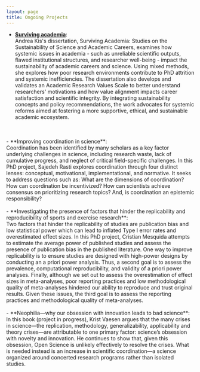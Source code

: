 ```yaml
---
layout: page
title: Ongoing Projects
---
```


- [**Surviving academia**](https://research.tue.nl/en/publications/surviving-academia-studies-on-the-sustainability-of-science-and-a?_gl=1*euqtfz*_up*MQ..*_ga*ODE2NDM3MDMwLjE3Mzg5MzY3NjU.*_ga_JN37M497TT*MTczODkzNjc2NS4xLjAuMTczODkzNjc2NS4wLjAuMA..): <br>
  Andrea Kis's dissertation, Surviving Academia: Studies on the Sustainability of Science and Academic Careers, examines how systemic issues in academia - such as unreliable scientific outputs, flawed institutional structures, and researcher well-being - impact the sustainability of academic careers and science. Using mixed methods, she explores how poor research environments contribute to PhD attrition and systemic inefficiencies. The dissertation also develops and validates an Academic Research Values Scale to better understand researchers' motivations and how value alignment impacts career satisfaction and scientific integrity. By integrating sustainability concepts and policy recommendations, the work advocates for systemic reforms aimed at fostering a more supportive, ethical, and sustainable academic ecosystem.
<br>
<br>
- **Improving coordination in science**: <br>
  Coordination has been identified by many scholars as a key factor underlying challenges in science, including research waste, lack of cumulative progress, and neglect of critical field-specific challenges. In this PhD project, Sajedeh Rasti explores coordination through four distinct lenses: conceptual, motivational, implementational, and normative. It seeks to address questions such as: What are the dimensions of coordination? How can coordination be incentivized? How can scientists achieve consensus on prioritizing research topics? And, is coordination an epistemic responsibility?
<br>
<br>
- **Investigating the presence of factors that hinder the replicability and reproducibility of sports and exercise research**:<br>
  Two factors that hinder the replicability of studies are publication bias and low statistical power which can lead to inflated Type I error rates and overestimated effect sizes. In this PhD project, Cristian Mesquida attempts to estimate the average power of published studies and assess the presence of publication bias in the published literature. One way to improve replicability is to ensure studies are designed with high-power designs by conducting an a priori power analysis. Thus, a second goal is to assess the prevalence, computational reproducibility, and validity of a priori power analyses. Finally, although we set out to assess the overestimation of effect sizes in meta-analyses, poor reporting practices and low methodological quality of meta-analyses hindered our ability to reproduce and trust original results. Given these issues, the third goal is to assess the reporting practices and methodological quality of meta-analyses.
<br>
<br>
- **Neophilia—why our obsession with innovation leads to bad science**:<br>
  In this book (project in progress), Krist Vaesen argues that the many crises in science—the replication, methodology, generalizability, applicability and theory crises—are attributable to one primary factor: science’s obsession with novelty and innovation. He continues to show that, given this obsession, Open Science is unlikely effectively to resolve the crises. What is needed instead is an increase in scientific coordination—a science organized around concerted research programs rather than isolated studies. 
